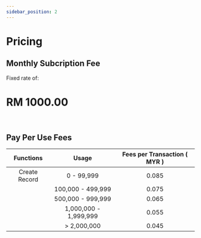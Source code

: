```yaml
---
sidebar_position: 2
---
```


# Pricing

## Monthly Subcription Fee

Fixed rate of:

# **RM 1000.00** 



<br/>

## Pay Per Use Fees


| Functions | Usage | Fees per Transaction ( MYR ) |
| :----: | :----: | :-----------: |
| Create Record | 0 - 99,999 | 0.085 |
|  | 100,000 - 499,999 | 0.075 |
|  | 500,000 - 999,999 | 0.065 |
|  | 1,000,000 - 1,999,999 | 0.055 |
|  | > 2,000,000 | 0.045 |

<br/>

